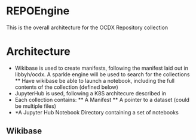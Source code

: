 # REPOEngine
This is the overall architecture for the OCDX Repository collection 

# Architecture
* Wikibase is used to create manifests, following the manifest laid out in libbyh/ocdx.  A sparkle engine will be used to search for the collections 
** Have wikibase be able to launch a notebook, including the full contents of the collection (defined below)
* JupyterHub is used, following a K8S architecure described in 
* Each collection contains:
** A Manifest
** A pointer to a dataset (could be multiple files)
* *A Jupyter Hub Notebook Directory containing a set of notebooks 

## Wikibase
